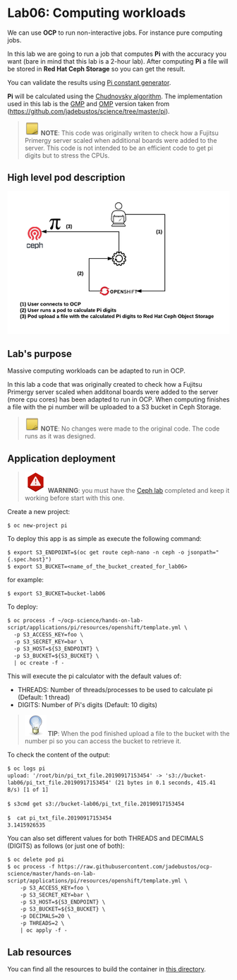 # Lab06: Computing workloads

We can use **OCP** to run non-interactive jobs. For instance pure computing jobs.

In this lab we are going to run a job that computes **Pi** with the accuracy you want (bare in mind that this lab is a 2-hour lab). After computing **Pi** a file will be stored in **Red Hat Ceph Storage** so you can get the result.

You can validate the results using [Pi constant generator](https://www.browserling.com/tools/pi-digits).

**Pi** will be calculated using the [Chudnovsky algorithm](https://en.wikipedia.org/wiki/Chudnovsky_algorithm). The implementation used in this lab is the [GMP](https://gmplib.org/) and [OMP](https://www.openmp.org/) version taken from (https://github.com/jadebustos/science/tree/master/pi).

> ![NOTE](../imgs/note-icon.png) **__NOTE__**: This code was originally writen to check how a Fujitsu Primergy server scaled when additional boards were added to the server. This code is not intended to be an efficient code to get pi digits but to stress the CPUs.

## High level pod description

![pi](imgs/pi.png)

## Lab's purpose

Massive computing workloads can be adapted to run in OCP.

In this lab a code that was originally created to check how a Fujitsu Primergy server scaled when additonal boards were added to the server (more cpu cores) has been adapted to run in OCP. When computing finishes a file with the pi number will be uploaded to a S3 bucket in Ceph Storage.

> ![NOTE](../imgs/note-icon.png) **__NOTE__**: No changes were made to the original code. The code runs as it was designed.

## Application deployment

> ![WARNING](../imgs/warning-icon.png) **__WARNING__**: you must have the [Ceph lab](https://github.com/jadebustos/ocp-science/tree/master/hands-on-lab-script/ceph) completed and keep it working before start with this one.

Create a new project:

```
$ oc new-project pi
```

To deploy this app is as simple as execute the following command:

```
$ export S3_ENDPOINT=$(oc get route ceph-nano -n ceph -o jsonpath="{.spec.host}")
$ export S3_BUCKET=<name_of_the_bucket_created_for_lab06>
```

for example:

```
$ export S3_BUCKET=bucket-lab06
```

To deploy:

```
$ oc process -f ~/ocp-science/hands-on-lab-script/applications/pi/resources/openshift/template.yml \
  -p S3_ACCESS_KEY=foo \
  -p S3_SECRET_KEY=bar \
  -p S3_HOST=${S3_ENDPOINT} \
  -p S3_BUCKET=${S3_BUCKET} \
  | oc create -f -
```

This will execute the pi calculator with the default values of:

- THREADS: Number of threads/processes to be used to calculate pi (Default: 1 thread)
- DIGITS: Number of Pi's digits (Default: 10 digits)

> ![TIP](../imgs/tip-icon.png) **__TIP__**: When the pod finished upload a file to the bucket with the number pi so you can access the bucket to retrieve it.

To check the content of the output:
```
$ oc logs pi
upload: '/root/bin/pi_txt_file.20190917153454' -> 's3://bucket-lab06/pi_txt_file.20190917153454' (21 bytes in 0.1 seconds, 415.41 B/s) [1 of 1]

$ s3cmd get s3://bucket-lab06/pi_txt_file.20190917153454

$  cat pi_txt_file.20190917153454
3.1415926535
```

You can also set different values for both THREADS and DECIMALS (DIGITS) as follows (or just one of both):

```
$ oc delete pod pi
$ oc process -f https://raw.githubusercontent.com/jadebustos/ocp-science/master/hands-on-lab-script/applications/pi/resources/openshift/template.yml \
    -p S3_ACCESS_KEY=foo \
    -p S3_SECRET_KEY=bar \
    -p S3_HOST=${S3_ENDPOINT} \
    -p S3_BUCKET=${S3_BUCKET} \
    -p DECIMALS=20 \
    -p THREADS=2 \
    | oc apply -f -
```

## Lab resources

You can find all the resources to build the container in [this directory](https://github.com/jadebustos/ocp-science/tree/master/hands-on-lab-script/applications/pi/resources).

